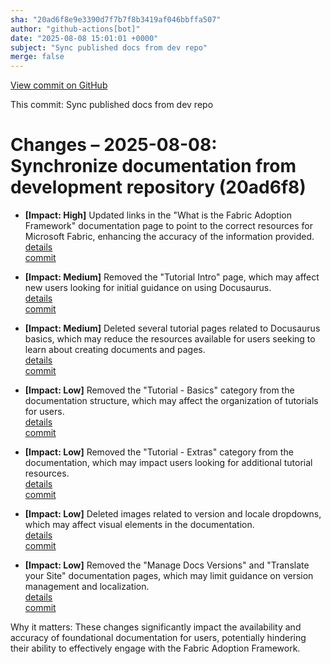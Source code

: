 ```yaml
---
sha: "20ad6f8e9e3390d7f7b7f8b3419af046bbffa507"
author: "github-actions[bot]"
date: "2025-08-08 15:01:01 +0000"
subject: "Sync published docs from dev repo"
merge: false
---
```


[View commit on GitHub](https://github.com/TheTrustedAdvisor/FabricAdoptionFramework/commit/20ad6f8e9e3390d7f7b7f8b3419af046bbffa507)

This commit: Sync published docs from dev repo

# Changes – 2025-08-08: Synchronize documentation from development repository (20ad6f8)

- **[Impact: High]** Updated links in the "What is the Fabric Adoption Framework" documentation page to point to the correct resources for Microsoft Fabric, enhancing the accuracy of the information provided.  
  [details](/docs/about/changes/2025-08-08-sync-published-docs)  
  [commit](https://github.com/TheTrustedAdvisor/FabricAdoptionFramework/commit/20ad6f8e9e3390d7f7b7f8b3419af046bbffa507)

- **[Impact: Medium]** Removed the "Tutorial Intro" page, which may affect new users looking for initial guidance on using Docusaurus.  
  [details](/docs/about/changes/2025-08-08-sync-published-docs)  
  [commit](https://github.com/TheTrustedAdvisor/FabricAdoptionFramework/commit/20ad6f8e9e3390d7f7b7f8b3419af046bbffa507)

- **[Impact: Medium]** Deleted several tutorial pages related to Docusaurus basics, which may reduce the resources available for users seeking to learn about creating documents and pages.  
  [details](/docs/about/changes/2025-08-08-sync-published-docs)  
  [commit](https://github.com/TheTrustedAdvisor/FabricAdoptionFramework/commit/20ad6f8e9e3390d7f7b7f8b3419af046bbffa507)

- **[Impact: Low]** Removed the "Tutorial - Basics" category from the documentation structure, which may affect the organization of tutorials for users.  
  [details](/docs/about/changes/2025-08-08-sync-published-docs)  
  [commit](https://github.com/TheTrustedAdvisor/FabricAdoptionFramework/commit/20ad6f8e9e3390d7f7b7f8b3419af046bbffa507)

- **[Impact: Low]** Removed the "Tutorial - Extras" category from the documentation, which may impact users looking for additional tutorial resources.  
  [details](/docs/about/changes/2025-08-08-sync-published-docs)  
  [commit](https://github.com/TheTrustedAdvisor/FabricAdoptionFramework/commit/20ad6f8e9e3390d7f7b7f8b3419af046bbffa507)

- **[Impact: Low]** Deleted images related to version and locale dropdowns, which may affect visual elements in the documentation.  
  [details](/docs/about/changes/2025-08-08-sync-published-docs)  
  [commit](https://github.com/TheTrustedAdvisor/FabricAdoptionFramework/commit/20ad6f8e9e3390d7f7b7f8b3419af046bbffa507)

- **[Impact: Low]** Removed the "Manage Docs Versions" and "Translate your Site" documentation pages, which may limit guidance on version management and localization.  
  [details](/docs/about/changes/2025-08-08-sync-published-docs)  
  [commit](https://github.com/TheTrustedAdvisor/FabricAdoptionFramework/commit/20ad6f8e9e3390d7f7b7f8b3419af046bbffa507)

Why it matters: These changes significantly impact the availability and accuracy of foundational documentation for users, potentially hindering their ability to effectively engage with the Fabric Adoption Framework.

